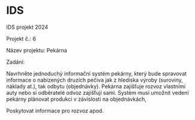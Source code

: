 # IDS
IDS projekt 2024

Projekt č.: 6

Název projektu: Pekárna

Zadání:

Navrhněte jednoduchý informační systém pekárny, který bude spravovat informace o nabízených druzích pečiva jak z hlediska výroby (suroviny, náklady at.), tak odbytu (objednávky). Pekárna zajišťuje rozvoz vlastními auty nebo si odběratelé odvoz zajišťují sami. Systém musí umožnit vedení pekárny plánovat produkci v závislosti na objednávkách,

Poskytovat informace pro rozvoz apod.
